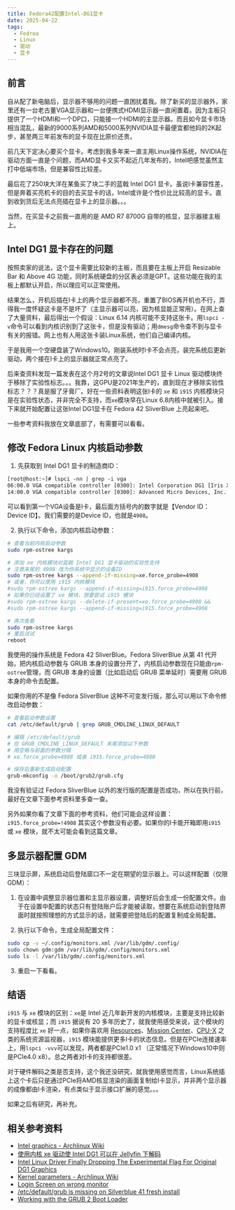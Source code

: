 ```yaml
---
title: Fedora42配置Intel-DG1显卡
date: 2025-04-22
tags:
  - Fedroa
  - Linux
  - 驱动
  - 显卡
---
```


## 前言

自从配了新电脑后，显示器不够用的问题一直困扰着我。除了新买的显示器外，家里还有一台老古董VGA显示器和一台便携式HDMI显示器一直闲置着。因为主板只提供了一个HDMI和一个DP口，只能接一个HDMI的主显示器。而且如今显卡市场相当混乱，最新的9000系列AMD和5000系列NVIDIA显卡最便宜都他妈的2K起步，甚至两三年前发布的显卡现在比原价还贵。

前几天下定决心要买个显卡。考虑到我多年来一直主用Linux操作系统，NVIDIA在驱动方面一直是个问题，而AMD显卡又买不起近几年发布的，Intel吧感觉虽然主打中低端市场，但是兼容性比较差。

最后花了250块大洋在某鱼买了块二手的蓝戟 Intel DG1 显卡。虽说I卡兼容性差，但是奔着买亮机卡的目的去买显卡的话，Intel或许是个性价比比较高的显卡。直到收到货后无法点亮插在显卡上的显示器。。。

当然，在买显卡之前我一直用的是 AMD R7 8700G 自带的核显，显示器接主板上。

## Intel DG1 显卡存在的问题

按照卖家的说法，这个显卡需要比较新的主板，而且要在主板上开启 Resizable Bar 和 Above 4G 功能，同时系统硬盘的分区表必须是GPT。这些功能在我的主板上都默认开启，所以理应可以正常使用。

结果怎么，开机后插在I卡上的两个显示器都不亮，重置了BIOS再开机也不行，弄得我一度怀疑这卡是不是坏了（主显示器可以亮，因为核显能正常用）。在网上查了大量资料，最后得出一个假设：Linux 6.14 内核可能不支持这张卡。用`lspci -v`命令可以看到内核识别到了这张卡，但是没有驱动；用`dmesg`命令查不到与显卡有关的报错。网上也有人用这张卡装Linux系统，他们自己编译内核。

于是我用一个空硬盘装了Windows10。刚装系统时I卡不会点亮，装完系统后更新驱动，两个接在I卡上的显示器就正常点亮了。

后来查资料发现一篇发表在这个月2号的文章说Intel DG1 显卡 Linux 驱动模块终于移除了实验性标志。。。我靠，这GPU是2021年生产的，直到现在才移除实验性标志？？？真是服了牙膏厂。好在一些资料表明这张I卡的 `xe` 和 `i915` 内核模块只是在实验性状态，并非完全不支持，而`xe`模块早在Linux 6.8内核中就被引入。接下来就开始配置让这张Intel DG1显卡在 Fedora 42 SliverBlue 上亮起来吧。

一些参考资料我放在文章底部了，有需要可以看看。

## 修改 Fedora Linux 内核启动参数

1. 先获取到 Intel DG1 显卡的制造商ID：

```txt
[root@host:~]# lspci -nn | grep -i vga
06:00.0 VGA compatible controller [0300]: Intel Corporation DG1 [Iris Xe Graphics] [8086:4908] (rev 01)
14:00.0 VGA compatible controller [0300]: Advanced Micro Devices, Inc. [AMD/ATI] Phoenix1 [1002:15bf] (rev 06)
```

可以看到第一个VGA设备是I卡，最后面方括号内的数字就是【Vendor ID：Device ID】。我们需要的是Device ID，也就是`4908`。

2. 执行以下命令，添加内核启动参数：

```bash
# 查看当前内核启动参数
sudo rpm-ostree kargs

# 添加 xe 内核模块对蓝戟 Intel DG1 显卡驱动的实验性支持
# 注意末尾的 4908 改为你系统中显示的设备ID
sudo rpm-ostree kargs --append-if-missing=xe.force_probe=4908
# 或者，你可以使用 i915 内核模块
#sudo rpm-ostree kargs --append-if-missing=i915.force_probe=4908
# 如果你已经设置了 xe 模块，想要尝试 i915 模块
#sudo rpm-ostree kargs --delete-if-present=xe.force_probe=4908 &&
#sudo rpm-ostree kargs --append-if-missing=i915.force_probe=4908

# 再次查看
sudo rpm-ostree kargs
# 重启试试
reboot
```

我使用的操作系统是 Fedora 42 SliverBlue。Fedora SliverBlue 从第 41 代开始，把内核启动参数与 GRUB 本身的设置分开了，内核启动参数现在只能由`rpm-ostree`管理，而 GRUB 本身的设置（比如启动后 GRUB 菜单延时）需要用 GRUB 本身的命令去配置。

如果你用的不是像 Fedora SliverBlue 这种不可变发行版，那么可以用以下命令修改启动参数：

```bash
# 查看启动参数设置
cat /etc/default/grub | grep GRUB_CMDLINE_LINUX_DEFAULT

# 编辑 /etc/default/grub
# 在 GRUB_CMDLINE_LINUX_DEFAULT 末尾添加以下参数
# 用空格与前面的参数分隔
# xe.force_probe=4908 或者 i915.force_probe=4908

# 保存后重新生成启动配置
grub-mkconfig -o /boot/grub2/grub.cfg
```

我没有验证过 Fedora SliverBlue 以外的发行版的配置是否成功，所以在执行前，最好在文章下面参考资料里多查一查。

另外如果你看了文章下面的参考资料，他们可能会这样设置：`i915.force_probe=!4908` 其实这个参数没有必要。如果你的I卡能开箱即用`i915` 或 `xe` 模块，就不太可能会看到这篇文章。

## 多显示器配置 GDM

三块显示屏，系统启动后登陆窗口不一定在期望的显示器上。可以这样配置（仅限GDM）：

1. 在设置中调整显示器位置和主显示器设置，调整好后会生成一份配置文件。由于在设置中配置的状态只有登陆账户后才能被读取，想要在系统启动到登陆界面时就按照理想的方式显示的话，就需要把登陆后的配置复制成全局配置。

2. 执行以下命令，生成全局配置文件：

```bash
sudo cp -v ~/.config/monitors.xml /var/lib/gdm/.config/
sudo chown gdm:gdm /var/lib/gdm/.config/monitors.xml
sudo ls -l /var/lib/gdm/.config/monitors.xml
```

3. 重启一下看看。

## 结语

`i915` 与 `xe` 模块的区别：`xe`是 Intel 近几年新开发的内核模块，主要是支持比较新的显卡或核显；而 `i915` 据说有 20 多年历史了，就我使用感受来说，这个模块的支持程度比 `xe` 好一点，如果你喜欢用 [Resources](https://flathub.org/apps/net.nokyan.Resources)、[Mission Center](https://flathub.org/apps/io.missioncenter.MissionCenter)、[CPU-X](https://flathub.org/apps/io.github.thetumultuousunicornofdarkness.cpu-x) 之类的系统资源监视器，`i915` 模块能提供更多I卡的状态信息。但是在PCIe连接速率上，用`lspci -vvv`可以发现，两者都是PCIe1.0 x1 （正常情况下Windows10中则是PCIe4.0 x8）。总之两者对I卡的支持都很差。

对于硬件解码之类是否支持，这个我还没研究，就我使用感觉而言，Linux系统插上这个卡后只是通过PCIe将AMD核显渲染的画面复制给I卡显示，并非两个显示器的成像都由I卡渲染，有点类似于显示接口扩展的感觉。。。

如果之后有研究，再补充。

## 相关参考资料

- [Intel graphics - Archlinux Wiki](https://wiki.archlinux.org/title/Intel_graphics#Testing_the_new_experimental_Xe_driver)
- [使用内核 xe 驱动使 Intel DG1 可以在 Jellyfin 下解码](https://icarusradio.github.io/guides/xe-dg1-jellyfin)
- [Intel Linux Driver Finally Dropping The Experimental Flag For Original DG1 Graphics](https://www.phoronix.com/news/Intel-DG1-Linux-Force-Probe)
- [Kernel parameters - Archlinux Wiki](https://wiki.archlinux.org/title/Kernel_parameters)
- [Login Screen on wrong monitor](https://discussion.fedoraproject.org/t/login-screen-on-wrong-monitor/70285)
- [/etc/default/grub is missing on Silverblue 41 fresh install](https://discussion.fedoraproject.org/t/etc-default-grub-is-missing-on-silverblue-41-fresh-install/135344)
- [Working with the GRUB 2 Boot Loader](https://docs.fedoraproject.org/en-US/fedora/f40/system-administrators-guide/kernel-module-driver-configuration/Working_with_the_GRUB_2_Boot_Loader/)
